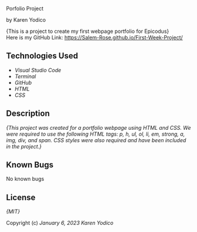 
Porfolio Project

by Karen Yodico

{This is a project to create my first webpage portfolio for Epicodus}
<br>
Here is my GitHub Link: https://Salem-Rose.github.io/First-Week-Project/

## Technologies Used

* _Visual Studio Code_
* _Terminal_
* _GitHub_
* _HTML_
* _CSS_

## Description

_{This project was created for a portfolio webpage using HTML and CSS. We were required to use the following HTML tags: p, h, ul, ol, li, em, strong, a, img, div, and span. CSS styles were also required and have been included in the project.}_

## Known Bugs

No known bugs

## License

_{MIT}_

Copyright (c) _January 6, 2023_ _Karen Yodico_

